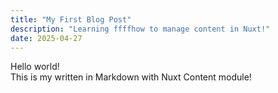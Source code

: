 ```yaml
---
title: "My First Blog Post"
description: "Learning ffffhow to manage content in Nuxt!"
date: 2025-04-27
---
```


Hello world!  
This is my  written in Markdown with Nuxt Content module!
